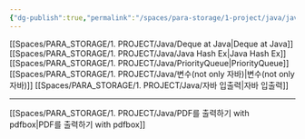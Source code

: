 ```yaml
---
{"dg-publish":true,"permalink":"/spaces/para-storage/1-project/java/java-main/"}
---
```


[[Spaces/PARA_STORAGE/1. PROJECT/Java/Deque at Java\|Deque at Java]]
[[Spaces/PARA_STORAGE/1. PROJECT/Java/Java Hash Ex\|Java Hash Ex]]
[[Spaces/PARA_STORAGE/1. PROJECT/Java/PriorityQueue\|PriorityQueue]]
[[Spaces/PARA_STORAGE/1. PROJECT/Java/변수(not only 자바)\|변수(not only 자바)]]
[[Spaces/PARA_STORAGE/1. PROJECT/Java/자바 입출력\|자바 입출력]]

---
[[Spaces/PARA_STORAGE/1. PROJECT/Java/PDF를 출력하기 with pdfbox\|PDF를 출력하기 with pdfbox]]
